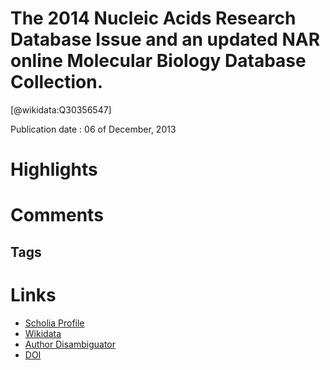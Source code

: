 
The 2014 Nucleic Acids Research Database Issue and an updated NAR online Molecular Biology Database Collection.
===============================================================================================================
  
  [@wikidata:Q30356547]  
  
Publication date : 06 of December, 2013  

# Highlights

# Comments

## Tags

# Links
  
 * [Scholia Profile](https://scholia.toolforge.org/work/Q30356547)  
 * [Wikidata](https://www.wikidata.org/wiki/Q30356547)  
 * [Author Disambiguator](https://author-disambiguator.toolforge.org/work_item_oauth.php?id=Q30356547&batch_id=&match=1&author_list_id=&doit=Get+author+links+for+work)  
 * [DOI](https://doi.org/10.1093/NAR/GKT1282)  
